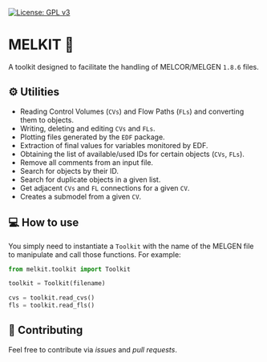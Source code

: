 [![License: GPL v3](https://img.shields.io/badge/License-GPLv3-blue.svg)](https://www.gnu.org/licenses/gpl-3.0)

# MELKIT 🧰

A toolkit designed to facilitate the handling of MELCOR/MELGEN `1.8.6` files.

## ⚙️ Utilities

- Reading Control Volumes (`CVs`) and Flow Paths (`FLs`) and converting them to objects.
- Writing, deleting and editing `CVs` and `FLs`.
- Plotting files generated by the `EDF` package.
- Extraction of final values for variables monitored by EDF.
- Obtaining the list of available/used IDs for certain objects (`CVs`, `FLs`).
- Remove all comments from an input file.
- Search for objects by their ID.
- Search for duplicate objects in a given list.
- Get adjacent `CVs` and `FL` connections for a given `CV`.
- Creates a submodel from a given `CV`.

## 💻 How to use

You simply need to instantiate a `Toolkit` with the name of the MELGEN file to manipulate and call those functions. For example:

```python
from melkit.toolkit import Toolkit

toolkit = Toolkit(filename)

cvs = toolkit.read_cvs()
fls = toolkit.read_fls()
```

## 👐 Contributing

Feel free to contribute via _issues_ and _pull requests_.